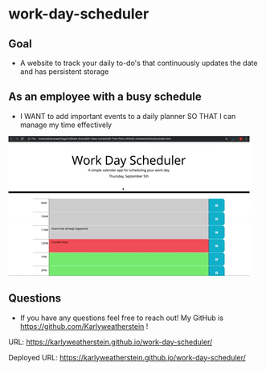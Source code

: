 # work-day-scheduler

## Goal

- A website to track your daily to-do's that continuously updates the date and has persistent storage

## As an employee with a busy schedule

- I WANT to add important events to a daily planner
  SO THAT I can manage my time effectively

![Mockup](assets/images/work-day-mockup.gif)

## Questions

- If you have any questions feel free to reach out! My GitHub is https://github.com/Karlyweatherstein !

URL: https://karlyweatherstein.github.io/work-day-scheduler/

Deployed URL: https://karlyweatherstein.github.io/work-day-scheduler/
